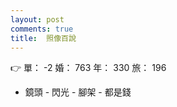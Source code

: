 ```yaml
---
layout: post
comments: true
title:  照像百說
---
```


:point_right: 單： -2 婚： 763 年： 330 旅： 196

 - 鏡頭 - 閃光 - 腳架 - 都是錢
